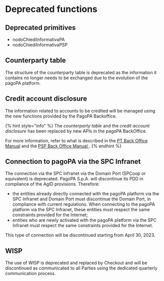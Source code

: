# Deprecated functions

## Deprecated primitives

* nodoChiediInformativaPA
* nodoChiediInformativaPSP

## Counterparty table

The structure of the counterparty table is deprecated as the information it contains no longer needs to be exchanged due to the evolution of the pagoPA platform.

## Credit account disclosure

The information related to accounts to be credited will be managed using the new functions provided by the PagoPA Backoffice. 

{% hint style="info" %} The _counterparty table_ and the _credit account disclosure_ has been replaced by new APIs in the pagoPA BackOffice.

For more information, refer to what is described in the [PT Back Office Manual](https://docs.pagopa.it/manuale-back-office-pagopa/v/manuale-bo-pagopa-pt/manuale-operativo-back-office-pagopa-partner-tecnologico/funzionalita/external-api) and the [PSP Back Office Manual](https://docs.pagopa.it/manuale-back-office-pagopa/v/manuale-bo-pagopa-psp/manuale-operativo-pagamenti-pagopa-payment-service-provider/funzionalita/external-api)[ ](https://app.gitbook.com/o/KXYtsf32WSKm6ga638R3/s/BnqUVJHM26TaVUpNXC9J/~/changes/3/manuale-operativo-back-office-pagopa-partner-tecnologico/funzionalita/external-api). {% endhint %}

## Connection to pagoPA via the SPC Infranet 

The connection via the SPC Infranet via the Domain Port (SPCoop or equivalent) is deprecated. PagoPA S.p.A. will discontinue its PDD in compliance of the AgID provisions. Therefore:

* the entities already directly connected with the pagoPA platform via the SPC Infranet and Domain Port must discontinue the Domain Port, in compliance with current regulations. When connecting to the pagoPA platform via the SPC Infranet, these entities must respect the same constraints provided for the Internet;
* entities who are newly activated with the pagoPA platform via the SPC Infranet must respect the same constraints provided for the Internet.

This type of connection will be discontinued starting from April 30, 2023.

## WISP

The use of WISP is deprecated and replaced by Checkout and will be discontinued as communicated to all Parties using the dedicated quarterly communication process.